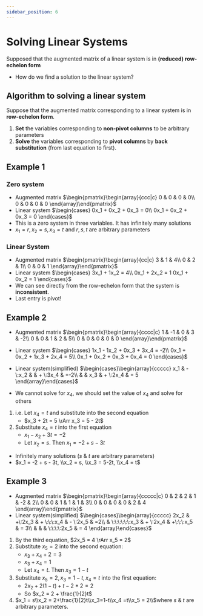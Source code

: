 ```yaml
---
sidebar_position: 6
---
```


# Solving Linear Systems

Supposed that the augmented matrix of a linear system is in **(reduced) row-echelon form**

- How do we find a solution to the linear system?

## Algorithm to solving a linear system

Suppose that the augmented matrix corresponding to a linear system is in **row-echelon form**.

1. **Set** the variables corresponding to **non-pivot columns** to be arbitrary parameters
2. **Solve** the variables corresponding to **pivot columns** by **back substitution** (from last equation to first).

## Example 1

### Zero system

- Augmented matrix $\begin{pmatrix}\begin{array}{ccc|c}
    0 & 0 & 0 & 0\\
    0 & 0 & 0 & 0
\end{array}\end{pmatrix}$
- Linear system $\begin{cases}
    0x_1 + 0x_2 + 0x_3 = 0\\
    0x_1 + 0x_2 + 0x_3 = 0
\end{cases}$
- This is a zero system in three variables. It has infinitely many solutions
- $x_1 = r, x_2 = s, x_3 = t$ and $r,s,t$ are arbitrary parameters

### Linear System

- Augmented matrix $\begin{pmatrix}\begin{array}{cc|c}
    3 & 1 & 4\\
    0 & 2 & 1\\
    0 & 0 & 1
\end{array}\end{pmatrix}$
- Linear system $\begin{cases}
    3x_1 + 1x_2 = 4\\
    0x_1 + 2x_2 = 1
    0x_1 + 0x_2 = 1
\end{cases}$
- We can see directly from the row-echelon form that the system is **inconsistent**.
- Last entry is pivot!

## Example 2

- Augmented matrix $\begin{pmatrix}\begin{array}{cccc|c}
    1 & -1 & 0 & 3 & -2\\
    0  & 0 & 1 & 2 & 5\\
    0 & 0 & 0 & 0 & 0
\end{array}\end{pmatrix}$
- Linear system $\begin{cases}
    1x_1 - 1x_2 + 0x_3 + 3x_4 = -2\\
    0x_1 + 0x_2 + 1x_3 + 2x_4 = 5\\
    0x_1 + 0x_2 + 0x_3 + 0x_4 = 0
\end{cases}$

- Linear system(simplified) $\begin{cases}\begin{array}{ccccc}
    x_1 & -\:x_2 &     & + \:3x_4  & =-2\\
     &        &   x_3 & + \:2x_4  & = 5
\end{array}\end{cases}$

- We cannot solve for $x_4$, we should set the value of $x_4$ and solve for others

1. i.e. Let $x_4 = t$ and substitute into the second equation
      - $x_3 + 2t = 5 \rArr x_3 = 5 - 2t$
2. Substitute $x_4 = t$ into the first equation
      - $x_1 - x_2 + 3t = -2$
      - Let $x_2 = s$. Then $x_1 = -2 + s - 3t$

- Infinitely many solutions ($s$ & $t$ are arbitrary parameters)
- $x_1 = -2 + s - 3t, \\x_2 = s, \\x_3 = 5-2t, \\x_4 = t$

## Example 3

- Augmented matrix $\begin{pmatrix}\begin{array}{ccccc|c}
    0 & 2 & 2 & 1 & -2 & 2\\
    0  & 0 & 1 & 1 & 1 & 3\\
    0 & 0 & 0 & 0 & 2 & 4
\end{array}\end{pmatrix}$
- Linear system(simplified) $\begin{cases}\begin{array}{ccccc}
    2x_2 & +\:2x_3 & + \:\:\:x_4    & - \:2x_5  & =2\\
           &   \:\:\:\:\:\:x_3 & + \:2x_4  & +\:\:\:x_5 & = 3\\
          &       &      & \:\:\:\:2x_5 & = 4
\end{array}\end{cases}$

1. By the third equation, $2x_5 = 4 \rArr x_5 = 2$
2. Substitute $x_5 = 2$ into the second equation:
   - $x_3 + x_4 +2 =3$
   - $x_3 + x_4 = 1$
   - Let $x_4 = t$. Then $x_3 = 1 - t$
3. Substitute $x_5 = 2, x_3 = 1 - t, x_4 = t$ into the first  equation:
   - $2x_2 + 2(1-t) + t - 2 * 2 = 2$
   - So $x_2 = 2 + \frac{1}{2}t$
4. $x_1 = s\\x_2 = 2+\frac{1}{2}t\\x_3=1-t\\x_4 =t\\x_5 = 2\\$where $s$ & $t$ are arbitrary parameters.

